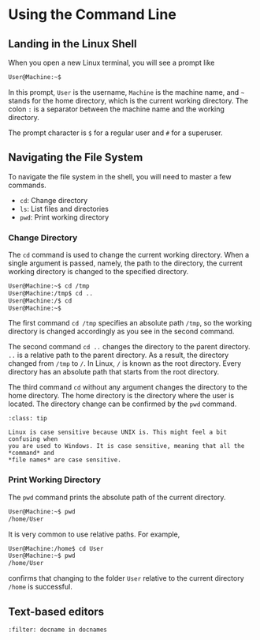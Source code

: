 # Using the Command Line

## Landing in the Linux Shell

When you open a new Linux terminal, you will see a prompt like

```bash
User@Machine:~$ 
```

In this prompt, `User` is the username, `Machine` is the machine name, and `~`
stands for the home directory, which is the current working directory. The colon
`:` is a separator between the machine name and the working directory. 

The prompt character is `$` for a regular user and `#` for a superuser.

## Navigating the File System

To navigate the file system in the shell, you will need to master a few commands.

- `cd`: Change directory
- `ls`: List files and directories
- `pwd`: Print working directory

### Change Directory

The `cd` command is used to change the current working directory. When a single
argument is passed, namely, the path to the directory, the current working
directory is changed to the specified directory. 

```bash
User@Machine:~$ cd /tmp
User@Machine:/tmp$ cd ..
User@Machine:/$ cd
User@Machine:~$
```

The first command 
`cd /tmp` specifies an absolute path `/tmp`, so the working directory is changed
accordingly as you see in the second command. 

The second command `cd ..` changes the directory to the parent directory. `..` is
a relative path to the parent directory. As a result, the directory changed from
`/tmp` to `/`. In Linux, `/` is known as the root directory. Every directory has
an absolute path that starts from the root directory.

The third command `cd` without any argument changes the directory to the home
directory. The home directory is the directory where the user is located. The
directory change can be confirmed by the `pwd` command.

```{admonition} Case-Sensitive
:class: tip

Linux is case sensitive because UNIX is. This might feel a bit confusing when
you are used to Windows. It is case sensitive, meaning that all the *command* and
*file names* are case sensitive. 
```

### Print Working Directory

The `pwd` command prints the absolute path of the current directory.

```bash
User@Machine:~$ pwd
/home/User
```

It is very common to use relative paths. For example, 

```bash
User@Machine:/home$ cd User
User@Machine:~$ pwd
/home/User
```

confirms that changing to the folder `User` relative to the current directory
`/home` is successful.


## Text-based editors



```{bibliography}
:filter: docname in docnames
```